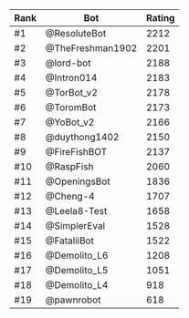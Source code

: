 Rank|Bot|Rating
---|---|---
#1|@ResoluteBot|2212
#2|@TheFreshman1902|2201
#3|@lord-bot|2188
#4|@Intron014|2183
#5|@TorBot_v2|2178
#6|@ToromBot|2173
#7|@YoBot_v2|2166
#8|@duythong1402|2150
#9|@FireFishBOT|2137
#10|@RaspFish|2060
#11|@OpeningsBot|1836
#12|@Cheng-4|1707
#13|@Leela8-Test|1658
#14|@SimplerEval|1528
#15|@FataliiBot|1522
#16|@Demolito_L6|1208
#17|@Demolito_L5|1051
#18|@Demolito_L4|918
#19|@pawnrobot|618
